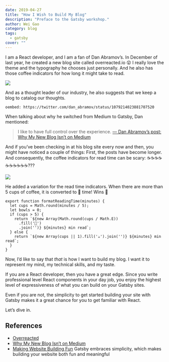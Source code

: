 ```yaml
---
date: 2019-04-27
title: "How I Wish to Build My Blog"
description: "Preface to the Gatsby workshop."
author: Wei Gao
category: blog
tags:
  - gatsby
cover: ""
---
```


I am a React developer, and I am a fan of Dan Abramov’s. In December of last year, he created a new blog site called overreacted.io 😲 I really love the theme and the typography he chooses just personally. And he also has those coffee indicators for how long it might take to read.

![](https://paper-attachments.dropbox.com/s_D868646FF5F6259E77AA1E30A5572F7458364F74400CAAA550E7EB382CEDCF0C_1553616065719_first-posts.png)

And as a thought leader of our industry, he also suggests that we keep a blog to catalog our thoughts.

`oembed: https://twitter.com/dan_abramov/status/1079214023881707520`

When talking about why he switched from Medium to Gatsby, Dan mentioned:

> I like to have full control over the experience. [— Dan Abramov’s post: Why My New Blog Isn’t on Medium](https://medium.com/@dan_abramov/why-my-new-blog-isnt-on-medium-3b280282fbae)

And if you’ve been checking in at his blog site every now and then, you might have noticed a couple of things: First, the posts have become longer. And consequently, the coffee indicators for read time can be scary: ☕️☕️☕️☕️☕️☕️☕️☕️☕️☕️???

![](https://paper-attachments.dropbox.com/s_EDEA1480BFE80DDB33F3C220CBA822718701B9FEF8635569A4F84A2DC57290DF_1556357066827_image.png)

He added a variation for the read time indicators. When there are more than 5 cups of coffee, it is converted to 🍱 time! Wins 🎉

    export function formatReadingTime(minutes) {
      let cups = Math.round(minutes / 5);
      let bowls = 0;
      if (cups > 5) {
        return `${new Array(Math.round(cups / Math.E))
          .fill('🍱')
          .join('')} ${minutes} min read`;
      } else {
        return `${new Array(cups || 1).fill('☕️').join('')} ${minutes} min read`;
      }
    }

Now, I’d like to say that _that_ is how I want to build my blog. I want it to represent my mind, my technical skills, and my taste.

If you are a React developer, then you have a great edge. Since you write professional level React components in your day job, you enjoy the highest level of expressiveness of what you can build on your Gatsby sites.

Even if you are not, the simplicity to get started building your site with Gatsby makes it a great chance for you to get familiar with React.

Let’s dive in.

## References

- [Overreacted](https://overreacted.io)
- [Why My New Blog Isn’t on Medium](https://medium.com/@dan_abramov/why-my-new-blog-isnt-on-medium-3b280282fbae)
- [Making Website Building Fun](https://www.gatsbyjs.org/blog/2017-10-16-making-website-building-fun/) Gatsby embraces simplicity, which makes building your website both fun and meaningful
